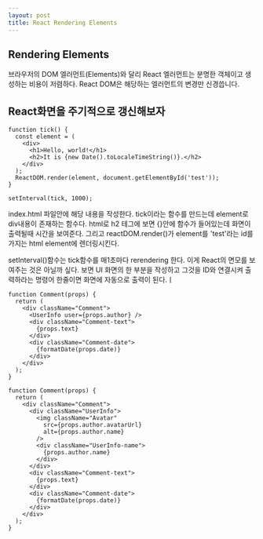 ```yaml
---
layout: post
title: React Rendering Elements
---
```


## Rendering Elements
브라우저의 DOM 엘러먼트(Elements)와 달리 React 엘러먼트는 분명한 객체이고 생성하는 비용이 저렴하다.
React DOM은 해당하는 엘러먼트의 변경만 신경씁니다.

## React화면을 주기적으로 갱신해보자

```JSX
function tick() {
  const element = (
    <div>
      <h1>Hello, world!</h1>
      <h2>It is {new Date().toLocaleTimeString()}.</h2>
    </div>
  );
  ReactDOM.render(element, document.getElementById('test'));
}

setInterval(tick, 1000);
```

index.html 파일안에 해당 내용을 작성한다.
tick이라는 함수를 만드는데 element로 div내용이 존재하는 함수다.
html로 h2 테그에 보면 {}안에 함수가 들어있는데 화면이 출력될때 시간을 보여준다.
그리고 reactDOM.render()가 element를 'test'라는 id를 가지는 html element에 렌더링시킨다.

setInterval()함수는 tick함수를 매1초마다 rerendering 한다.
이게 React의 면모를 보여주는 것은 아닐까 싶다.
보면 UI 화면의 한 부분을 작성하고 그것을 ID와 연결시켜 출력하라는 명령어 한줄이면
화면에 자동으로 출력이 된다.ㅣ


```JSX
function Comment(props) {
  return (
    <div className="Comment">
      <UserInfo user={props.author} />
      <div className="Comment-text">
        {props.text}
      </div>
      <div className="Comment-date">
        {formatDate(props.date)}
      </div>
    </div>
  );
}
```

```JSX
function Comment(props) {
  return (
    <div className="Comment">
      <div className="UserInfo">
        <img className="Avatar"
          src={props.author.avatarUrl}
          alt={props.author.name}
        />
        <div className="UserInfo-name">
          {props.author.name}
        </div>
      </div>
      <div className="Comment-text">
        {props.text}
      </div>
      <div className="Comment-date">
        {formatDate(props.date)}
      </div>
    </div>
  );
}
```
